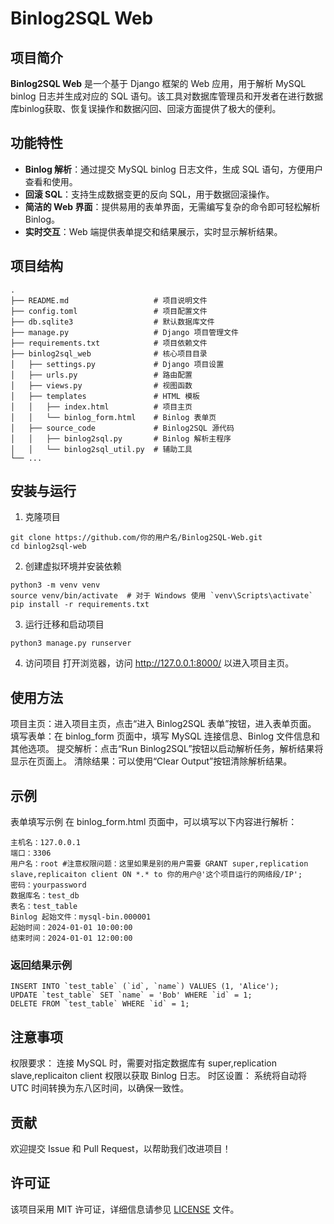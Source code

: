 # Binlog2SQL Web

## 项目简介

**Binlog2SQL Web** 是一个基于 Django 框架的 Web 应用，用于解析 MySQL binlog 日志并生成对应的 SQL 语句。该工具对数据库管理员和开发者在进行数据库binlog获取、恢复误操作和数据闪回、回滚方面提供了极大的便利。

## 功能特性

- **Binlog 解析**：通过提交 MySQL binlog 日志文件，生成 SQL 语句，方便用户查看和使用。
- **回滚 SQL**：支持生成数据变更的反向 SQL，用于数据回滚操作。
- **简洁的 Web 界面**：提供易用的表单界面，无需编写复杂的命令即可轻松解析 Binlog。
- **实时交互**：Web 端提供表单提交和结果展示，实时显示解析结果。

## 项目结构

```plaintext
.
├── README.md                   # 项目说明文件
├── config.toml                 # 项目配置文件
├── db.sqlite3                  # 默认数据库文件
├── manage.py                   # Django 项目管理文件
├── requirements.txt            # 项目依赖文件
├── binlog2sql_web              # 核心项目目录
│   ├── settings.py             # Django 项目设置
│   ├── urls.py                 # 路由配置
│   ├── views.py                # 视图函数
│   ├── templates               # HTML 模板
│   │   ├── index.html          # 项目主页
│   │   └── binlog_form.html    # Binlog 表单页
│   ├── source_code             # Binlog2SQL 源代码
│   │   ├── binlog2sql.py       # Binlog 解析主程序
│   │   └── binlog2sql_util.py  # 辅助工具
└── ...
```

## 安装与运行
1. 克隆项目
```
git clone https://github.com/你的用户名/Binlog2SQL-Web.git
cd binlog2sql-web
```
2. 创建虚拟环境并安装依赖
```
python3 -m venv venv
source venv/bin/activate  # 对于 Windows 使用 `venv\Scripts\activate`
pip install -r requirements.txt
```
3. 运行迁移和启动项目
```
python3 manage.py runserver
```
4. 访问项目
打开浏览器，访问 http://127.0.0.1:8000/ 以进入项目主页。

## 使用方法
项目主页：进入项目主页，点击“进入 Binlog2SQL 表单”按钮，进入表单页面。
填写表单：在 binlog_form 页面中，填写 MySQL 连接信息、Binlog 文件信息和其他选项。
提交解析：点击“Run Binlog2SQL”按钮以启动解析任务，解析结果将显示在页面上。
清除结果：可以使用“Clear Output”按钮清除解析结果。


## 示例
表单填写示例
在 binlog_form.html 页面中，可以填写以下内容进行解析：
```
主机名：127.0.0.1
端口：3306 
用户名：root #注意权限问题：这里如果是别的用户需要 GRANT super,replication slave,replicaiton client ON *.* to 你的用户@'这个项目运行的网络段/IP';
密码：yourpassword
数据库名：test_db
表名：test_table
Binlog 起始文件：mysql-bin.000001
起始时间：2024-01-01 10:00:00
结束时间：2024-01-01 12:00:00
```
### 返回结果示例
```
INSERT INTO `test_table` (`id`, `name`) VALUES (1, 'Alice');
UPDATE `test_table` SET `name` = 'Bob' WHERE `id` = 1;
DELETE FROM `test_table` WHERE `id` = 1;

```

## 注意事项
权限要求：
连接 MySQL 时，需要对指定数据库有 super,replication slave,replicaiton client  权限以获取 Binlog 日志。
时区设置：
系统将自动将 UTC 时间转换为东八区时间，以确保一致性。

## 贡献
欢迎提交 Issue 和 Pull Request，以帮助我们改进项目！

## 许可证
该项目采用 MIT 许可证，详细信息请参见 [LICENSE](https://opensource.org/license/mit) 文件。

